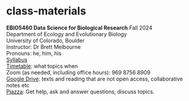 # class-materials

**EBIO5460 Data Science for Biological Research** Fall 2024\
Department of Ecology and Evolutionary Biology\
University of Colorado, Boulder\
Instructor: Dr Brett Melbourne\
Pronouns: he, him, his\
[Syllabus](00_syllabus5460.md)\
[Timetable](00_timetable.md): what topics when\
Zoom (as needed, including office hours): 969 8756 8909\
[Google Drive](TBA): texts and reading that are not open access, collaborative notes etc\
[Piazza]( https://piazza.com/colorado/fall2024/ebio5460002/home_TBA): Get help, ask and answer questions, discuss topics.
